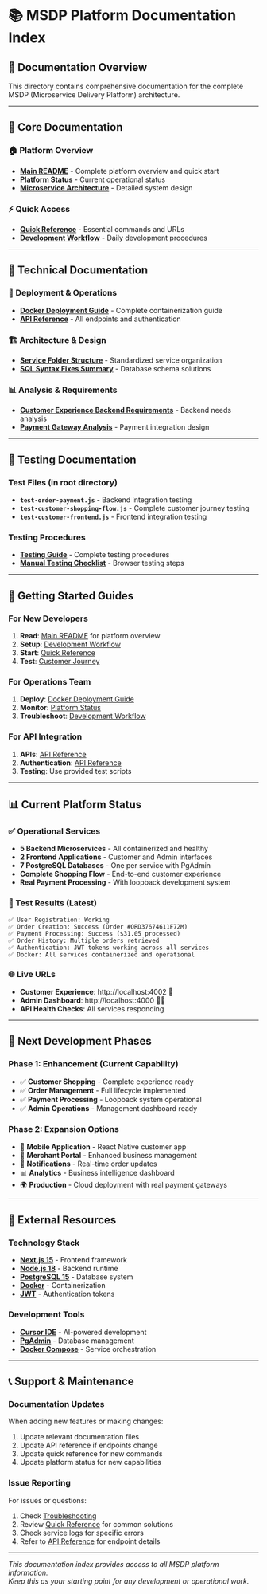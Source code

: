 # 📚 MSDP Platform Documentation Index

## 🎯 **Documentation Overview**

This directory contains comprehensive documentation for the complete MSDP (Microservice Delivery Platform) architecture.

---

## 📖 **Core Documentation**

### **🏠 Platform Overview**
- **[Main README](../README.md)** - Complete platform overview and quick start
- **[Platform Status](../PLATFORM_STATUS.md)** - Current operational status
- **[Microservice Architecture](../MICROSERVICE_ARCHITECTURE.md)** - Detailed system design

### **⚡ Quick Access**
- **[Quick Reference](./QUICK_REFERENCE.md)** - Essential commands and URLs
- **[Development Workflow](./DEVELOPMENT_WORKFLOW.md)** - Daily development procedures

---

## 🔧 **Technical Documentation**

### **🐳 Deployment & Operations**
- **[Docker Deployment Guide](./DOCKER_DEPLOYMENT_GUIDE.md)** - Complete containerization guide
- **[API Reference](./API_REFERENCE.md)** - All endpoints and authentication

### **🏗️ Architecture & Design**
- **[Service Folder Structure](./service-folder-structure.md)** - Standardized service organization
- **[SQL Syntax Fixes Summary](./sql-syntax-fixes-summary.md)** - Database schema solutions

### **📊 Analysis & Requirements**
- **[Customer Experience Backend Requirements](./customer-experience-backend-requirements.md)** - Backend needs analysis
- **[Payment Gateway Analysis](./payment-gateway-order-fulfillment-analysis.md)** - Payment integration design

---

## 🧪 **Testing Documentation**

### **Test Files (in root directory)**
- **`test-order-payment.js`** - Backend integration testing
- **`test-customer-shopping-flow.js`** - Complete customer journey testing
- **`test-customer-frontend.js`** - Frontend integration testing

### **Testing Procedures**
- **[Testing Guide](./DEVELOPMENT_WORKFLOW.md#testing-workflow)** - Complete testing procedures
- **[Manual Testing Checklist](./QUICK_REFERENCE.md#customer-journey-test)** - Browser testing steps

---

## 🚀 **Getting Started Guides**

### **For New Developers**
1. **Read**: [Main README](../README.md) for platform overview
2. **Setup**: [Development Workflow](./DEVELOPMENT_WORKFLOW.md#development-environment-setup)
3. **Start**: [Quick Reference](./QUICK_REFERENCE.md#start-everything-quick-commands)
4. **Test**: [Customer Journey](./QUICK_REFERENCE.md#customer-journey-test)

### **For Operations Team**
1. **Deploy**: [Docker Deployment Guide](./DOCKER_DEPLOYMENT_GUIDE.md)
2. **Monitor**: [Platform Status](../PLATFORM_STATUS.md)
3. **Troubleshoot**: [Development Workflow](./DEVELOPMENT_WORKFLOW.md#debugging-workflow)

### **For API Integration**
1. **APIs**: [API Reference](./API_REFERENCE.md)
2. **Authentication**: [API Reference](./API_REFERENCE.md#authentication)
3. **Testing**: Use provided test scripts

---

## 📊 **Current Platform Status**

### **✅ Operational Services**
- **5 Backend Microservices** - All containerized and healthy
- **2 Frontend Applications** - Customer and Admin interfaces
- **7 PostgreSQL Databases** - One per service with PgAdmin
- **Complete Shopping Flow** - End-to-end customer experience
- **Real Payment Processing** - With loopback development system

### **🧪 Test Results (Latest)**
```
✅ User Registration: Working
✅ Order Creation: Success (Order #ORD37674611F72M)
✅ Payment Processing: Success ($31.05 processed)
✅ Order History: Multiple orders retrieved
✅ Authentication: JWT tokens working across all services
✅ Docker: All services containerized and operational
```

### **🌐 Live URLs**
- **Customer Experience**: http://localhost:4002 🛒
- **Admin Dashboard**: http://localhost:4000 👨‍💼
- **API Health Checks**: All services responding

---

## 🎯 **Next Development Phases**

### **Phase 1: Enhancement (Current Capability)**
- ✅ **Customer Shopping** - Complete experience ready
- ✅ **Order Management** - Full lifecycle implemented
- ✅ **Payment Processing** - Loopback system operational
- ✅ **Admin Operations** - Management dashboard ready

### **Phase 2: Expansion Options**
- 📱 **Mobile Application** - React Native customer app
- 🏪 **Merchant Portal** - Enhanced business management
- 🔔 **Notifications** - Real-time order updates
- 📊 **Analytics** - Business intelligence dashboard
- 🌍 **Production** - Cloud deployment with real payment gateways

---

## 🔗 **External Resources**

### **Technology Stack**
- **[Next.js 15](https://nextjs.org/)** - Frontend framework
- **[Node.js 18](https://nodejs.org/)** - Backend runtime
- **[PostgreSQL 15](https://www.postgresql.org/)** - Database system
- **[Docker](https://www.docker.com/)** - Containerization
- **[JWT](https://jwt.io/)** - Authentication tokens

### **Development Tools**
- **[Cursor IDE](https://cursor.sh/)** - AI-powered development
- **[PgAdmin](https://www.pgadmin.org/)** - Database management
- **[Docker Compose](https://docs.docker.com/compose/)** - Service orchestration

---

## 📞 **Support & Maintenance**

### **Documentation Updates**
When adding new features or making changes:
1. Update relevant documentation files
2. Update API reference if endpoints change
3. Update quick reference for new commands
4. Update platform status for new capabilities

### **Issue Reporting**
For issues or questions:
1. Check [Troubleshooting](./DEVELOPMENT_WORKFLOW.md#debugging-workflow)
2. Review [Quick Reference](./QUICK_REFERENCE.md) for common solutions
3. Check service logs for specific errors
4. Refer to [API Reference](./API_REFERENCE.md) for endpoint details

---

*This documentation index provides access to all MSDP platform information.*  
*Keep this as your starting point for any development or operational work.*
